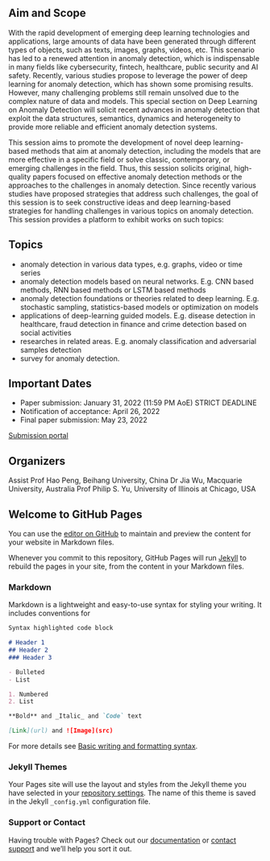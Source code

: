 ## Aim and Scope

With the rapid development of emerging deep learning technologies and applications, large amounts of data have been generated through different types of objects, such as texts, images, graphs, videos, etc. This scenario has led to a renewed attention in anomaly detection, which is indispensable in many fields like cybersecurity, fintech, healthcare, public security and AI safety. Recently, various studies propose to leverage the power of deep learning for anomaly detection, which has shown some promising results. However, many challenging problems still remain unsolved due to the complex nature of data and models. This special section on Deep Learning on Anomaly Detection will solicit recent advances in anomaly detection that exploit the data structures, semantics, dynamics and heterogeneity to provide more reliable and efficient anomaly detection systems.

This session aims to promote the development of novel deep learning-based methods that aim at anomaly detection, including the models that are more effective in a specific field or solve classic, contemporary, or emerging challenges in the field. Thus, this session solicits original, high-quality papers focused on effective anomaly detection methods or the approaches to the challenges in anomaly detection. Since recently various studies have proposed strategies that address such challenges, the goal of this session is to seek constructive ideas and deep learning-based strategies for handling challenges in various topics on anomaly detection. This session provides a platform to exhibit works on such topics:

## Topics

- anomaly detection in various data types, e.g. graphs, video or time series
- anomaly detection models based on neural networks. E.g. CNN based methods, RNN based methods or LSTM based methods
- anomaly detection foundations or theories related to deep learning. E.g. stochastic sampling, statistics-based models or optimization on models
- applications of deep-learning guided models. E.g. disease detection in healthcare, fraud detection in finance and crime detection based on social activities
- researches in related areas. E.g. anomaly classification and adversarial samples detection
- survey for anomaly detection.

## Important Dates

- Paper submission: January 31, 2022 (11:59 PM AoE) STRICT DEADLINE
- Notification of acceptance: April 26, 2022
- Final paper submission: May 23, 2022

[Submission portal](https://wcci2022.org/submission/)

## Organizers
Assist Prof Hao Peng, Beihang University, China
Dr Jia Wu, Macquarie University, Australia
Prof Philip S. Yu, University of Illinois at Chicago, USA


## Welcome to GitHub Pages

You can use the [editor on GitHub](https://github.com/JiaWu-Repository/Anomaly-Detection-ijcnn-ss-5/edit/gh-pages/index.md) to maintain and preview the content for your website in Markdown files.

Whenever you commit to this repository, GitHub Pages will run [Jekyll](https://jekyllrb.com/) to rebuild the pages in your site, from the content in your Markdown files.

### Markdown

Markdown is a lightweight and easy-to-use syntax for styling your writing. It includes conventions for

```markdown
Syntax highlighted code block

# Header 1
## Header 2
### Header 3

- Bulleted
- List

1. Numbered
2. List

**Bold** and _Italic_ and `Code` text

[Link](url) and ![Image](src)
```

For more details see [Basic writing and formatting syntax](https://docs.github.com/en/github/writing-on-github/getting-started-with-writing-and-formatting-on-github/basic-writing-and-formatting-syntax).

### Jekyll Themes

Your Pages site will use the layout and styles from the Jekyll theme you have selected in your [repository settings](https://github.com/JiaWu-Repository/Anomaly-Detection-ijcnn-ss-5/settings/pages). The name of this theme is saved in the Jekyll `_config.yml` configuration file.

### Support or Contact

Having trouble with Pages? Check out our [documentation](https://docs.github.com/categories/github-pages-basics/) or [contact support](https://support.github.com/contact) and we’ll help you sort it out.

